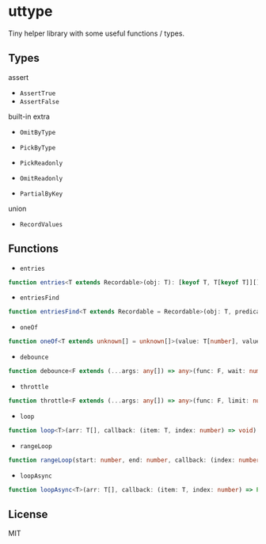 # uttype 

Tiny helper library with some useful functions / types.

## Types

assert

- `AssertTrue`
- `AssertFalse`

built-in extra

- `OmitByType`
- `PickByType`

- `PickReadonly`
- `OmitReadonly`

- `PartialByKey`

union

- `RecordValues`

## Functions

- `entries`

```ts
function entries<T extends Recordable>(obj: T): [keyof T, T[keyof T]][]
```

- `entriesFind`

```ts
function entriesFind<T extends Recordable = Recordable>(obj: T, predicate: (item: [keyof T, T[keyof T]]) => boolean): [keyof T, T[keyof T]] | undefined
```

- `oneOf`

```ts
function oneOf<T extends unknown[] = unknown[]>(value: T[number], values: T): value is T[number]
```

- `debounce`

```ts
function debounce<F extends (...args: any[]) => any>(func: F, wait: number): F
```

- `throttle`

```ts
function throttle<F extends (...args: any[]) => any>(func: F, limit: number): F
```

- `loop`

```ts
function loop<T>(arr: T[], callback: (item: T, index: number) => void): void
```

- `rangeLoop`

```ts
function rangeLoop(start: number, end: number, callback: (index: number) => void): void
```

- `loopAsync`

```ts
function loopAsync<T>(arr: T[], callback: (item: T, index: number) => Promise<void>): void
```

## License

MIT
